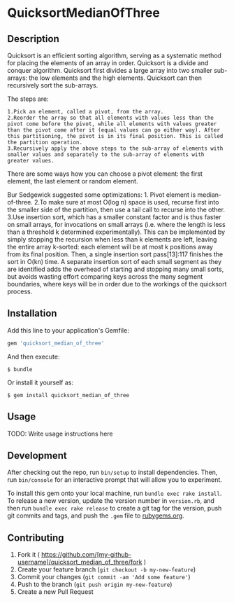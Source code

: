 # QuicksortMedianOfThree

## Description

Quicksort is an efficient sorting algorithm, serving as a systematic method for placing the elements of an array in order.
Quicksort is a divide and conquer algorithm. Quicksort first divides a large array into two smaller sub-arrays: the low elements and the high elements. Quicksort can then recursively sort the sub-arrays.

The steps are:

    1.Pick an element, called a pivot, from the array.
    2.Reorder the array so that all elements with values less than the pivot come before the pivot, while all elements with values greater than the pivot come after it (equal values can go either way). After this partitioning, the pivot is in its final position. This is called the partition operation.
    3.Recursively apply the above steps to the sub-array of elements with smaller values and separately to the sub-array of elements with greater values.

There are some ways how you can choose a pivot element: the first element, the last element or random element.

Bur Sedgewick suggested some optimizations:
    1. Pivot element is median-of-three.
    2.To make sure at most O(log n) space is used, recurse first into the smaller side of the partition, then use a tail call to recurse into the other.
    3.Use insertion sort, which has a smaller constant factor and is thus faster on small arrays, for invocations on small arrays (i.e. where the length is less than a threshold k determined experimentally). This can be implemented by simply stopping the recursion when less than k elements are left, leaving the entire array k-sorted: each element will be at most k positions away from its final position. Then, a single insertion sort pass[13]:117 finishes the sort in O(kn) time. A separate insertion sort of each small segment as they are identified adds the overhead of starting and stopping many small sorts, but avoids wasting effort comparing keys across the many segment boundaries, where keys will be in order due to the workings of the quicksort process.


## Installation

Add this line to your application's Gemfile:

```ruby
gem 'quicksort_median_of_three'
```

And then execute:

    $ bundle

Or install it yourself as:

    $ gem install quicksort_median_of_three

## Usage

TODO: Write usage instructions here

## Development

After checking out the repo, run `bin/setup` to install dependencies. Then, run `bin/console` for an interactive prompt that will allow you to experiment.

To install this gem onto your local machine, run `bundle exec rake install`. To release a new version, update the version number in `version.rb`, and then run `bundle exec rake release` to create a git tag for the version, push git commits and tags, and push the `.gem` file to [rubygems.org](https://rubygems.org).

## Contributing

1. Fork it ( https://github.com/[my-github-username]/quicksort_median_of_three/fork )
2. Create your feature branch (`git checkout -b my-new-feature`)
3. Commit your changes (`git commit -am 'Add some feature'`)
4. Push to the branch (`git push origin my-new-feature`)
5. Create a new Pull Request
